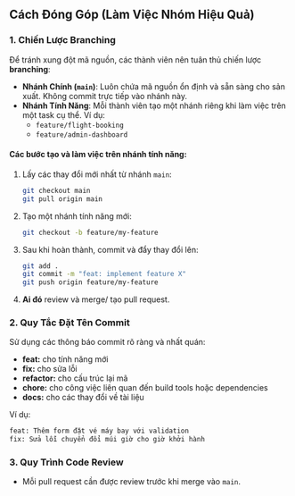 ## Cách Đóng Góp (Làm Việc Nhóm Hiệu Quả)

### 1. **Chiến Lược Branching**

Để tránh xung đột mã nguồn, các thành viên nên tuân thủ chiến lược **branching**:

- **Nhánh Chính (`main`)**: Luôn chứa mã nguồn ổn định và sẵn sàng cho sản xuất. Không commit trực tiếp vào nhánh này.
- **Nhánh Tính Năng**: Mỗi thành viên tạo một nhánh riêng khi làm việc trên một task cụ thể. Ví dụ:
  - `feature/flight-booking`
  - `feature/admin-dashboard`

#### Các bước tạo và làm việc trên nhánh tính năng:

1. Lấy các thay đổi mới nhất từ nhánh `main`:

   ```bash
   git checkout main
   git pull origin main
   ```

2. Tạo một nhánh tính năng mới:

   ```bash
   git checkout -b feature/my-feature
   ```

3. Sau khi hoàn thành, commit và đẩy thay đổi lên:

   ```bash
   git add .
   git commit -m "feat: implement feature X"
   git push origin feature/my-feature
   ```

4. **Ai đó** review và merge/ tạo pull request.

### 2. **Quy Tắc Đặt Tên Commit**

Sử dụng các thông báo commit rõ ràng và nhất quán:

- **feat:** cho tính năng mới
- **fix:** cho sửa lỗi
- **refactor:** cho cấu trúc lại mã
- **chore:** cho công việc liên quan đến build tools hoặc dependencies
- **docs:** cho các thay đổi về tài liệu

Ví dụ:

```bash
feat: Thêm form đặt vé máy bay với validation
fix: Sửa lỗi chuyển đổi múi giờ cho giờ khởi hành
```

### 3. **Quy Trình Code Review**

- Mỗi pull request cần được review trước khi merge vào `main`.
